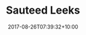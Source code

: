 ---
title: "Sauteed Leeks"
date: 2017-08-26T07:39:32+10:00
draft: true
serves: 
preparation-time:
cooking-time:
ingredients:
  - 1 tsp salt
method:
  - Place salt in bowl and watch
---